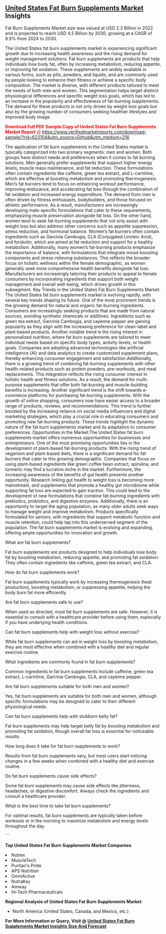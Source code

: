 <h2><a href="https://www.verifiedmarketreports.com/download-sample/?rid=623104&amp;utm_source=Github&amp;utm_medium=216" target="_blank">United States Fat Burn Supplements Market</a> Insights</h2><p>Fat Burn Supplements Market size was valued at USD 2.3 Billion in 2022 and is projected to reach USD 4.5 Billion by 2030, growing at a CAGR of 8.9% from 2024 to 2030.</p><p><p>The United States fat burn supplements market is experiencing significant growth due to increasing health awareness and the rising demand for weight management solutions. Fat burn supplements are products that help individuals lose body fat, often by increasing metabolism, reducing appetite, or improving fat oxidation. These supplements are widely available in various forms, such as pills, powders, and liquids, and are commonly used by people looking to enhance their fitness or achieve a specific body composition. The market is diverse, with different products tailored to meet the needs of both men and women. This segmentation helps target distinct physiological differences and specific weight loss goals, which has led to an increase in the popularity and effectiveness of fat-burning supplements. The demand for these products is not only driven by weight loss goals but also by the growing number of consumers seeking healthier lifestyles and improved body image. <br> <p><span class=""><span style="color: #ff0000;"><strong>Download Full PDF Sample Copy of United States Fat Burn Supplements Market Report</strong> @ </span><a href="https://www.verifiedmarketreports.com/download-sample/?rid=623104&amp;utm_source=Github&amp;utm_medium=216" target="_blank">https://www.verifiedmarketreports.com/download-sample/?rid=623104&amp;utm_source=Github&amp;utm_medium=216</a></span></p></p><p>The application of fat burn supplements in the United States market is typically categorized into two primary segments: men and women. Both groups have distinct needs and preferences when it comes to fat burning solutions. Men generally prefer supplements that support higher energy levels, muscle mass maintenance, and fat reduction. These formulations often contain ingredients like caffeine, green tea extract, and L-carnitine, which are effective at boosting metabolism and promoting thermogenesis. Men’s fat burners tend to focus on enhancing workout performance, improving endurance, and accelerating fat loss through the combination of fat oxidation and increased energy expenditure. The demand from men is often driven by fitness enthusiasts, bodybuilders, and those focused on athletic performance. As a result, manufacturers are increasingly developing male-specific formulations that cater to these requirements, emphasizing muscle preservation alongside fat loss. On the other hand, women tend to seek fat-burning supplements that not only assist with weight loss but also address other concerns such as appetite suppression, stress reduction, and hormonal balance. Women’s fat burners often contain ingredients such as Garcinia Cambogia, CLA (Conjugated Linoleic Acid), and forskolin, which are aimed at fat reduction and support for a healthy metabolism. Additionally, many women’s fat-burning products emphasize the importance of balance, with formulations that integrate mood-boosting components and stress-relieving substances. This reflects the broader focus on holistic wellness within the female demographic, as women generally seek more comprehensive health benefits alongside fat loss. Manufacturers are increasingly tailoring their products to appeal to female consumers by incorporating ingredients that support both weight management and overall well-being, which drives growth in this subsegment. Key Trends in the United States Fat Burn Supplements Market: The United States fat burn supplements market is evolving rapidly, with several key trends shaping its future. One of the most prominent trends is the growing demand for natural and organic fat-burning ingredients. Consumers are increasingly seeking products that are made from natural sources, avoiding synthetic chemicals or additives. Ingredients such as green tea extract, Garcinia Cambogia, and cayenne pepper are gaining popularity as they align with the increasing preference for clean-label and plant-based products. Another notable trend is the rising interest in personalized nutrition, where fat burn supplements are tailored to meet individual needs based on specific body types, activity levels, or health goals. Companies are adopting advanced technologies like artificial intelligence (AI) and data analytics to create customized supplement plans, thereby enhancing consumer engagement and satisfaction.Additionally, there is a growing trend of combining fat-burning supplements with other health-related products such as protein powders, pre-workouts, and meal replacements. This integration reflects the rising consumer interest in holistic health and fitness solutions. As a result, the demand for multi-purpose supplements that offer both fat-burning and muscle-building benefits is increasing. Another significant trend is the shift towards e-commerce platforms for purchasing fat-burning supplements. With the growth of online shopping, consumers now have easier access to a broader range of products, reviews, and recommendations. This trend is further boosted by the increasing reliance on social media influencers and digital marketing strategies, which play a crucial role in educating consumers and promoting new fat-burning products. These trends highlight the dynamic nature of the fat burn supplements market and its adaptation to consumer preferences. Opportunities in the Market:The United States fat burn supplements market offers numerous opportunities for businesses and entrepreneurs. One of the most promising opportunities lies in the development of plant-based fat-burning products. With the rising trend of veganism and plant-based diets, there is a significant demand for fat burners that cater to this growing demographic. Companies that focus on using plant-based ingredients like green coffee bean extract, spirulina, and turmeric may find a lucrative niche in the market. Furthermore, the increasing awareness of the benefits of gut health presents another opportunity. Research linking gut health to weight loss is becoming more mainstream, and supplements that promote a healthy gut microbiome while supporting fat loss are expected to gain traction. This could lead to the development of new formulations that combine fat-burning ingredients with prebiotics, probiotics, and digestive enzymes. Additionally, there is an opportunity to target the aging population, as many older adults seek ways to manage weight and improve metabolism. Products specifically formulated for seniors, with ingredients that support metabolic function and muscle retention, could help tap into this underserved segment of the population. The fat burn supplements market is evolving and expanding, offering ample opportunities for innovation and growth.<p>What are fat burn supplements? </p><p>Fat burn supplements are products designed to help individuals lose body fat by boosting metabolism, reducing appetite, and promoting fat oxidation. They often contain ingredients like caffeine, green tea extract, and CLA.</p><p>How do fat burn supplements work? </p><p>Fat burn supplements typically work by increasing thermogenesis (heat production), boosting metabolism, or suppressing appetite, helping the body burn fat more efficiently.</p><p>Are fat burn supplements safe to use? </p><p>When used as directed, most fat burn supplements are safe. However, it is essential to consult with a healthcare provider before using them, especially if you have underlying health conditions.</p><p>Can fat burn supplements help with weight loss without exercise? </p><p>While fat burn supplements can aid in weight loss by boosting metabolism, they are most effective when combined with a healthy diet and regular exercise routine.</p><p>What ingredients are commonly found in fat burn supplements? </p><p>Common ingredients in fat burn supplements include caffeine, green tea extract, L-carnitine, Garcinia Cambogia, CLA, and cayenne pepper.</p><p>Are fat burn supplements suitable for both men and women? </p><p>Yes, fat burn supplements are suitable for both men and women, although specific formulations may be designed to cater to their different physiological needs.</p><p>Can fat burn supplements help with stubborn belly fat? </p><p>Fat burn supplements may help target belly fat by boosting metabolism and promoting fat oxidation, though overall fat loss is essential for noticeable results.</p><p>How long does it take for fat burn supplements to work? </p><p>Results from fat burn supplements vary, but most users start noticing changes in a few weeks when combined with a healthy diet and exercise routine.</p><p>Do fat burn supplements cause side effects? </p><p>Some fat burn supplements may cause side effects like jitteriness, headaches, or digestive discomfort. Always check the ingredients and consult a healthcare provider.</p><p>What is the best time to take fat burn supplements? </p><p>For optimal results, fat burn supplements are typically taken before workouts or in the morning to maximize metabolism and energy levels throughout the day.</p>```</p><p><strong>Top United States Fat Burn Supplements Market Companies</strong></p><div data-test-id=""><p><li>Nutrex</li><li> MuscleTech</li><li> Puritan's Pride</li><li> APS Nutrition</li><li> OmniActive</li><li> NutraKey</li><li> Amway</li><li> Hi-Tech Pharmaceuticals</li></p><div><strong>Regional Analysis of&nbsp;United States Fat Burn Supplements Market</strong></div><ul><li dir="ltr"><p dir="ltr">North America&nbsp;(United States, Canada, and Mexico, etc.)</p></li></ul><p><strong>For More Information or Query, Visit @&nbsp;</strong><strong><a href="https://www.verifiedmarketreports.com/product/fat-burn-supplements-market/?utm_source=Github&amp;utm_medium=216" target="_blank">United States Fat Burn Supplements Market Insights Size And Forecast</a></strong></p></div>
